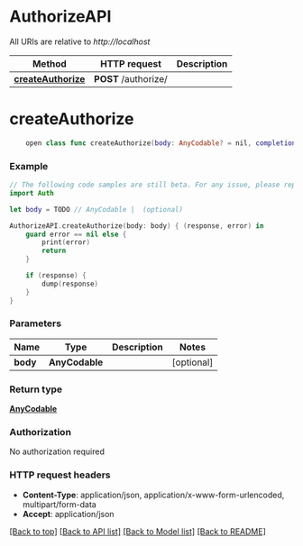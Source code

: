 # AuthorizeAPI

All URIs are relative to *http://localhost*

Method | HTTP request | Description
------------- | ------------- | -------------
[**createAuthorize**](AuthorizeAPI.md#createauthorize) | **POST** /authorize/ | 


# **createAuthorize**
```swift
    open class func createAuthorize(body: AnyCodable? = nil, completion: @escaping (_ data: AnyCodable?, _ error: Error?) -> Void)
```





### Example
```swift
// The following code samples are still beta. For any issue, please report via http://github.com/OpenAPITools/openapi-generator/issues/new
import Auth

let body = TODO // AnyCodable |  (optional)

AuthorizeAPI.createAuthorize(body: body) { (response, error) in
    guard error == nil else {
        print(error)
        return
    }

    if (response) {
        dump(response)
    }
}
```

### Parameters

Name | Type | Description  | Notes
------------- | ------------- | ------------- | -------------
 **body** | **AnyCodable** |  | [optional] 

### Return type

[**AnyCodable**](AnyCodable.md)

### Authorization

No authorization required

### HTTP request headers

 - **Content-Type**: application/json, application/x-www-form-urlencoded, multipart/form-data
 - **Accept**: application/json

[[Back to top]](#) [[Back to API list]](../README.md#documentation-for-api-endpoints) [[Back to Model list]](../README.md#documentation-for-models) [[Back to README]](../README.md)


